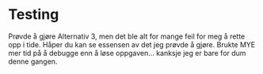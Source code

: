 # Testing

Prøvde å gjøre Alternativ 3, men det ble alt for mange feil for meg å rette opp i tide. Håper du kan se essensen av det jeg prøvde å gjøre. Brukte MYE mer tid på å debugge enn å løse oppgaven... kanksje jeg er bare for dum denne gangen.

